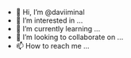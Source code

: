 - 👋 Hi, I’m @daviiminal
- 👀 I’m interested in ...
- 🌱 I’m currently learning ...
- 💞️ I’m looking to collaborate on ...
- 📫 How to reach me ...

<!---
daviiminal/daviiminal is a ✨ special ✨ repository because its `README.md` (this file) appears on your GitHub profile.
You can click the Preview link to take a look at your changes.
--->
